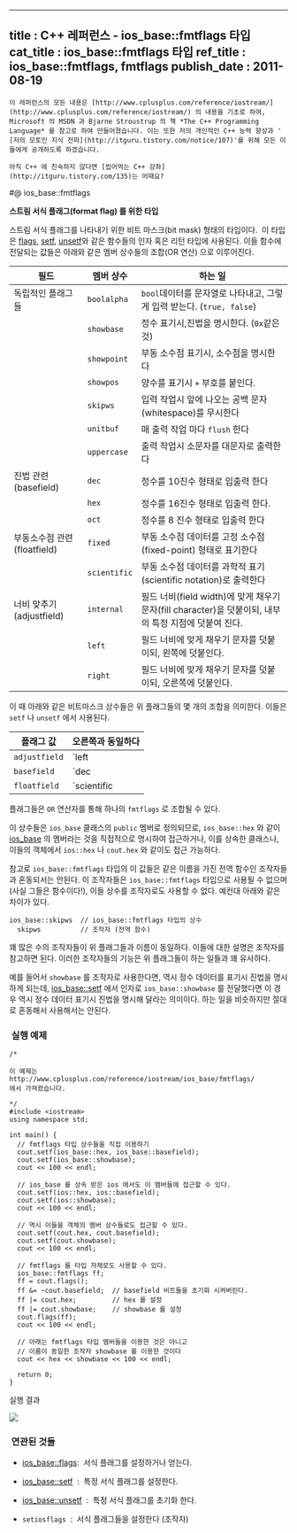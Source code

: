 ----------------
title : C++ 레퍼런스 - ios_base::fmtflags 타입
cat_title :  ios_base::fmtflags 타입
ref_title : ios_base::fmtflags, fmtflags
publish_date : 2011-08-19
--------------



```warning
이 레퍼런스의 모든 내용은 [http://www.cplusplus.com/reference/iostream/](http://www.cplusplus.com/reference/iostream/) 의 내용을 기초로 하여, Microsoft 의 MSDN 과 Bjarne Stroustrup 의 책 *The C++ Programming Language* 를 참고로 하여 만들어졌습니다. 이는 또한 저의 개인적인 C++ 능력 향상과 ' [저의 모토인 지식 전파](http://itguru.tistory.com/notice/107)'를 위해 모든 이들에게 공개하도록 하겠습니다.
```

```info-text
아직 C++ 에 친숙하지 않다면 [씹어먹는 C++ 강좌](http://itguru.tistory.com/135)는 어때요?
```

#@ ios_base::fmtflags

**스트림 서식 플래그(format flag) 를 위한 타입**

스트림 서식 플래그를 나타내기 위한 비트 마스크(bit mask) 형태의 타입이다.  이 타입은 [flags](http://itguru.tistory.com/153), [setf](http://itguru.tistory.com/155), [unsetf](http://itguru.tistory.com/156)와 같은 함수들의 인자 혹은 리턴 타입에 사용된다. 이들 함수에 전달되는 값들은 아래와 같은 멤버 상수들의 조합(OR 연산) 으로 이루어진다.


|필드|멤버 상수|하는 일|
|---|-------|------|
|독립적인 플래그들|`boolalpha`|`bool`데이터를 문자열로 나타내고, 그렇게 입력 받는다. (`true, false`)|
||`showbase`|정수 표기시,진법을 명시한다. (`0x`같은 것)|
||`showpoint`|부동 소수점 표기시, 소수점을 명시한다|
||`showpos`|양수를 표기시 `+` 부호를 붙인다.|
||`skipws`|입력 작업시 앞에 나오는 공백 문자(whitespace)를 무시한다|
||`unitbuf`|매 출력 작업 마다 `flush` 한다|
||`uppercase`|출력 작업시 소문자를 대문자로 출력한다|
|진법 관련 (basefield)| `dec` | 정수를 10진수 형태로 입출력 한다|
||`hex`|정수를 16진수 형태로 입출력 한다.|
||`oct`|정수를 8 진수 형태로 입출력 한다|
|부동소수점 관련 (floatfield)|`fixed`|부동 소수점 데이터를 고정 소수점(fixed-point) 형태로 표기한다|
||`scientific`|부동 소수점 데이터를 과학적 표기(scientific notation)로 출력한다|
|너비 맞추기 (adjustfield)|`internal`| 필드 너비(field  width)에 맞게 채우기 문자(fill character)을 덧붙이되, 내부의 특정 지점에 덧붙여 진다.|
||`left`|필드 너비에 맞게 채우기 문자를 덧붙이되, 왼쪽에 덧붙인다.|
||`right`|필드 너비에 맞게 채우기 문자를 덧붙이되, 오른쪽에 덧붙인다.|

이 때 아래와 같은 비트마스크 상수들은 위 플래그들의 몇 개의 조합을 의미한다. 이들은 `setf` 나 `unsetf` 에서 사용된다.


|플래그 값|오른쪽과 동일하다|
|-------|--------------|
|`adjustfield`|`left | right | internal`|
|`basefield`|`dec | oct | hex`|
|`floatfield`|`scientific | fixed`|

플래그들은 `OR` 연산자를 통해 하나의 `fmtflags` 로 조합될 수 있다.

이 상수들은 `ios_base` 클래스의 `public` 멤버로 정의되므로, `ios_base::hex` 와 같이 [ios_base](http://itguru.tistory.com/144) 의 멤버라는 것을 직접적으로 명시하여 접근하거나, 이를 상속한 클래스나, 이들의 객체에서 `ios::hex` 나 `cout.hex` 와 같이도 접근 가능하다.

참고로 `ios_base::fmtflags` 타입의 이 값들은 같은 이름을 가진 전역 함수인 조작자들과 혼동되서는 안된다. 이 조작자들은 `ios_base::fmtflags` 타입으로 사용될 수 없으며 (사실 그들은 함수이다!), 이들 상수를 조작자로도 사용할 수 없다. 예컨대 아래와 같은 차이가 있다.

```cpp-formatted
ios_base::skipws  // ios_base::fmtflags 타입의 상수
  skipws          // 조작자 (전역 함수)
```


꽤 많은 수의 조작자들이 위 플래그들과 이름이 동일하다. 이들에 대한 설명은 조작자를 참고하면 된다. 이러한 조작자들의 기능은 위 플래그들이 하는 일들과 꽤 유사하다.

예를 들어서 `showbase` 를 조작자로 사용한다면, 역시 정수 데이터를 표기시 진법을 명시하게 되는데, [ios_base::setf](http://itguru.tistory.com/155) 에서 인자로 `ios_base::showbase` 를 전달했다면 이 경우 역시 정수 데이터 표기시 진법을 명시해 달라는 의미이다. 하는 일을 비슷하지만 절대로 혼동해서 사용해서는 안된다.



###  실행 예제




```cpp-formatted
/*

이 예제는
http://www.cplusplus.com/reference/iostream/ios_base/fmtflags/
에서 가져왔습니다.

*/
#include <iostream>
using namespace std;

int main() {
  // fmtflags 타입 상수들을 직접 이용하기
  cout.setf(ios_base::hex, ios_base::basefield);
  cout.setf(ios_base::showbase);
  cout << 100 << endl;

  // ios_base 를 상속 받은 ios 에서도 이 멤버들에 접근할 수 있다.
  cout.setf(ios::hex, ios::basefield);
  cout.setf(ios::showbase);
  cout << 100 << endl;

  // 역시 이들을 객체의 멤버 상수들로도 접근할 수 있다.
  cout.setf(cout.hex, cout.basefield);
  cout.setf(cout.showbase);
  cout << 100 << endl;

  // fmtflags 를 타입 자체로도 사용할 수 있다.
  ios_base::fmtflags ff;
  ff = cout.flags();
  ff &= ~cout.basefield;  // basefield 비트들을 초기화 시켜버린다.
  ff |= cout.hex;         // hex 를 설정
  ff |= cout.showbase;    // showbase 를 설정
  cout.flags(ff);
  cout << 100 << endl;

  // 아래는 fmtflags 타입 멤버들을 이용한 것은 아니고
  // 이름이 동일한 조작자 showbase 를 이용한 것이다
  cout << hex << showbase << 100 << endl;

  return 0;
}
```


실행 결과


![](http://img1.daumcdn.net/thumb/R1920x0/?fname=http%3A%2F%2Fcfile10.uf.tistory.com%2Fimage%2F12059E574E4D4B4D011E0C)




###  연관된 것들





*  [ios_base::flags](http://itguru.tistory.com/153):  서식 플래그를 설정하거나 얻는다.

*  [ios_base::setf](http://itguru.tistory.com/155)  :  특정 서식 플래그를 설정한다.

*  [ios_base::unsetf](http://itguru.tistory.com/156)  :  특정 서식 플래그를 초기화 한다.

* `setiosflags`  :  서식 플래그들을 설정한다 (조작자)